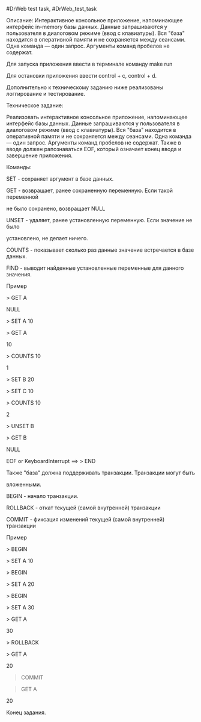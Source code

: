 #DrWeb test task, #DrWeb_test_task

Описание:
Интерактивное консольное приложение, напоминающее интерфейс in-memory базы
данных. Данные запрашиваются у пользователя в диалоговом режиме (ввод
с клавиатуры). Вся "база" находится в оперативной памяти и не
сохраняется между сеансами. Одна команда — один запрос. Аргументы
команд пробелов не содержат. 

Для запуска приложения ввести в терминале команду make run

Для остановки приложения ввести control + c, control + d.

Дополнительно к техническому заданию ниже реализованы логгирование и тестирование.

Техническое задание:

Реализовать интерактивное консольное приложение, напоминающее интерфейс базы
данных. Данные запрашиваются у пользователя в диалоговом режиме (ввод
с клавиатуры). Вся "база" находится в оперативной памяти и не
сохраняется между сеансами. Одна команда — один запрос. Аргументы
команд пробелов не содержат. Также в вводе должен рапознаваться EOF,
который означает конец ввода и завершение приложения.

Команды:

SET - сохраняет аргумент в базе данных.

GET - возвращает, ранее сохраненную переменную. Если такой переменной

не было сохранено, возвращает NULL

UNSET - удаляет, ранее установленную переменную. Если значение не было

установлено, не делает ничего.

COUNTS - показывает сколько раз данные значение встречается в базе данных.

FIND - выводит найденные установленные переменные для данного значения.

Пример

\> GET A

NULL

\> SET A 10

\> GET A

10

\> COUNTS 10

1

\> SET B 20

\> SET C 10

\> COUNTS 10

2

\> UNSET B

\> GET B

NULL

EOF or KeyboardInterrupt ==>
\> END

Также "база" должна поддерживать транзакции. Транзакции могут быть

вложенными.

BEGIN - начало транзакции.

ROLLBACK - откат текущей (самой внутренней) транзакции

COMMIT - фиксация изменений текущей (самой внутренней) транзакции

Пример

\> BEGIN

\> SET A 10

\> BEGIN

\> SET A 20

\> BEGIN

\> SET A 30

\> GET A

30

\> ROLLBACK

\> GET A

20

> COMMIT

> GET A

20

Конец задания.
